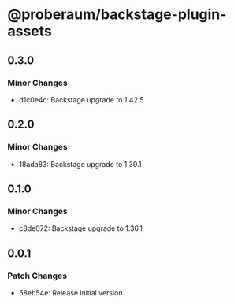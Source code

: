 # @proberaum/backstage-plugin-assets

## 0.3.0

### Minor Changes

- d1c0e4c: Backstage upgrade to 1.42.5

## 0.2.0

### Minor Changes

- 18ada83: Backstage upgrade to 1.39.1

## 0.1.0

### Minor Changes

- c8de072: Backstage upgrade to 1.36.1

## 0.0.1

### Patch Changes

- 58eb54e: Release initial version
